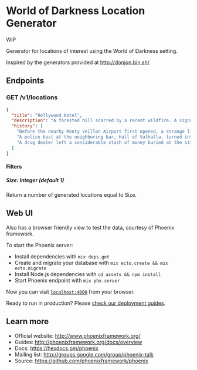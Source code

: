# World of Darkness Location Generator

WIP

Generator for locations of interest using the World of Darkness setting.

Inspired by the generators provided at <http://donjon.bin.sh/>

## Endpoints

### GET /v1/locations

```json
{
  "title": "Hollywood Hotel",
  "description": "A forested hill scarred by a recent wildfire. A signal tower stands here, a green light blinking periodically.",
  "history": [
    "Before the nearby Monty Veillon Airport first opened, a strange light shone upon the site. The vagabonds and beggars have since whispered about the true messiah.",
    "A police bust at the neighboring bar, Hall of Valhalla, turned into a firefight. Neighbors trade rumors of the lingering presence of the vengeful dead.",
    "A drug dealer left a considerable stash of money buried at the site before she was imprisoned. Only her closest family members are aware of the money."
  ]
}
```

#### Filters

##### Size: Integer (default 1)

Return a number of generated locations equal to Size.

## Web UI

Also has a browser friendly view to test the data, courtesy of Phoenix framework.

To start the Phoenix server:

* Install dependencies with `mix deps.get`
* Create and migrate your database with `mix ecto.create && mix ecto.migrate`
* Install Node.js dependencies with `cd assets && npm install`
* Start Phoenix endpoint with `mix phx.server`

Now you can visit [`localhost:4000`](http://localhost:4000) from your browser.

Ready to run in production? Please [check our deployment guides](http://www.phoenixframework.org/docs/deployment).

## Learn more

* Official website: http://www.phoenixframework.org/
* Guides: http://phoenixframework.org/docs/overview
* Docs: https://hexdocs.pm/phoenix
* Mailing list: http://groups.google.com/group/phoenix-talk
* Source: https://github.com/phoenixframework/phoenix
